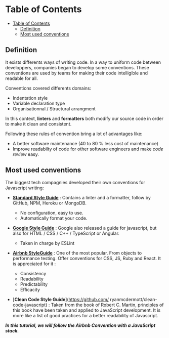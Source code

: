 # Table of Contents

- [Table of Contents](#table-of-contents)
  - [Definition](#definition)
  - [Most used conventions](#most-used-conventions)

## Definition

It exists differents ways of writing code. In a way to uniform code between developpers, companies began to develop some conventions. These conventions are used by teams for making their code intelligible and readable for all. 

Conventions covered differents domains: 

- Indentation style
- Variable declaration type
- Organisationnal / Structural arrangment

In this context, **linters** and **formatters** both modify our source code in order to make it clean and consistent. 

Following these rules of convention bring a lot of advantages like:

- A better software maintenance (40 to 80 % less cost of maintenance)
- Improve readabilty of code for other software engineers and make _code review_ easy.

## Most used conventions 

The biggest tech compagnies developed their own conventions for Javascript writing: 

- [**Standard Style Guide**](https://github.com/standard/standard) : Contains a linter and a formatter, follow by GitHub, NPM, Heroku or MongoDB.
  - No configuration, easy to use. 
  - Automatically format your code.

- [**Google Style Guide**](https://google.github.io/styleguide/) : Google also released a guide for javascript, but also for HTML / CSS / C++ / TypeScript or Angular. 
  - Taken in charge by ESLint

- [**Airbnb StyleGuide**](https://github.com/airbnb/javascript) : One of the most popular. From objects to performance testing. Offer conventions for CSS, JS, Ruby and React. It is appreciated for it :
  - Consistency
  - Readability
  - Predictability
  - Efficacity

- [**Clean Code Style Guide**](https://github.com/ ryanmcdermott/clean-code-javascript) : Taken from the book of Robert C. Martin, principles of this book have been taken and applied to JavaScript development. It is more like a list of good practices for a better readability of Javascript.

**_In this tutorial, we will follow the Airbnb Convention with a JavaScript stack._**
